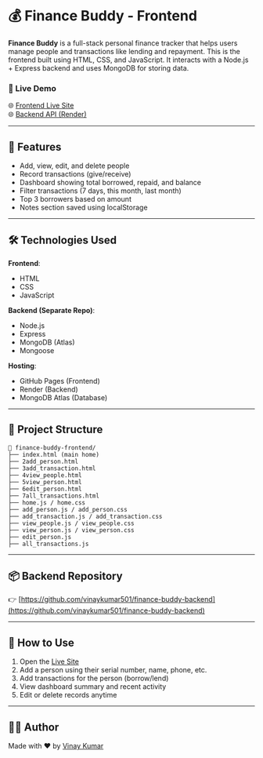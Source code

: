 # 💰 Finance Buddy - Frontend

**Finance Buddy** is a full-stack personal finance tracker that helps users manage people and transactions like lending and repayment. This is the frontend built using HTML, CSS, and JavaScript. It interacts with a Node.js + Express backend and uses MongoDB for storing data.

### 🔗 Live Demo
🌐 [Frontend Live Site](https://vinaykumar501.github.io/finance-buddy-frontend/)  
🌐 [Backend API (Render)](https://finance-buddy-backend.onrender.com/)

---

## 🚀 Features
- Add, view, edit, and delete people
- Record transactions (give/receive)
- Dashboard showing total borrowed, repaid, and balance
- Filter transactions (7 days, this month, last month)
- Top 3 borrowers based on amount
- Notes section saved using localStorage

---

## 🛠️ Technologies Used

**Frontend**:  
- HTML  
- CSS  
- JavaScript  

**Backend (Separate Repo)**:  
- Node.js  
- Express  
- MongoDB (Atlas)  
- Mongoose  

**Hosting**:  
- GitHub Pages (Frontend)  
- Render (Backend)  
- MongoDB Atlas (Database)

---

## 📁 Project Structure

```
📁 finance-buddy-frontend/
├── index.html (main home)
├── 2add_person.html
├── 3add_transaction.html
├── 4view_people.html
├── 5view_person.html
├── 6edit_person.html
├── 7all_transactions.html
├── home.js / home.css
├── add_person.js / add_person.css
├── add_transaction.js / add_transaction.css
├── view_people.js / view_people.css
├── view_person.js / view_person.css
├── edit_person.js
├── all_transactions.js
```

---

## 📦 Backend Repository
👉 [https://github.com/vinaykumar501/finance-buddy-backend](https://github.com/vinaykumar501/finance-buddy-backend)

---

## 📌 How to Use
1. Open the [Live Site](https://vinaykumar501.github.io/finance-buddy-frontend/)
2. Add a person using their serial number, name, phone, etc.
3. Add transactions for the person (borrow/lend)
4. View dashboard summary and recent activity
5. Edit or delete records anytime

---

## 👨‍💻 Author

Made with ❤️ by [Vinay Kumar](https://github.com/vinaykumar501)
